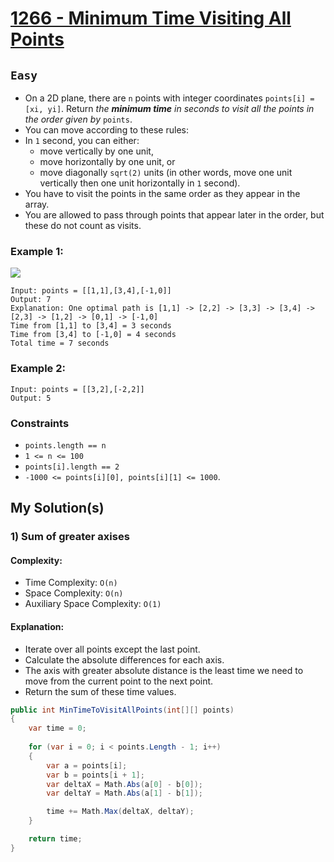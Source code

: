[leet]: https://leetcode.com/problems/minimum-time-visiting-all-points/

# [1266 - Minimum Time Visiting All Points][leet]

## ```Easy```

- On a 2D plane, there are `n` points with integer coordinates `points[i] = [xi, yi]`. Return _the **minimum time** in seconds to visit all the points in the order given by_ `points`.
- You can move according to these rules:
- In `1` second, you can either:
  - move vertically by one unit,
  - move horizontally by one unit, or
  - move diagonally `sqrt(2)` units (in other words, move one unit vertically then one unit horizontally in `1` second).
- You have to visit the points in the same order as they appear in the array.
- You are allowed to pass through points that appear later in the order, but these do not count as visits.

### Example 1:

<img src="https://assets.leetcode.com/uploads/2019/11/14/1626_example_1.PNG">

```
Input: points = [[1,1],[3,4],[-1,0]]
Output: 7
Explanation: One optimal path is [1,1] -> [2,2] -> [3,3] -> [3,4] -> [2,3] -> [1,2] -> [0,1] -> [-1,0]   
Time from [1,1] to [3,4] = 3 seconds 
Time from [3,4] to [-1,0] = 4 seconds
Total time = 7 seconds
```

### Example 2:

```
Input: points = [[3,2],[-2,2]]
Output: 5
```

### Constraints

- `points.length == n`
- `1 <= n <= 100`
- `points[i].length == 2`
- `-1000 <= points[i][0], points[i][1] <= 1000`.


## My Solution(s)

### 1) Sum of greater axises

#### Complexity:

- Time Complexity: ```O(n)```
- Space Complexity: ```O(n)```
- Auxiliary Space Complexity: ```O(1)```

#### Explanation:

- Iterate over all points except the last point.
- Calculate the absolute differences for each axis.
- The axis with greater absolute distance is the least time we need to move from the current point to the next point.
- Return the sum of these time values.

```cs
public int MinTimeToVisitAllPoints(int[][] points)
{
    var time = 0;
    
    for (var i = 0; i < points.Length - 1; i++)
    {
        var a = points[i];
        var b = points[i + 1];
        var deltaX = Math.Abs(a[0] - b[0]);
        var deltaY = Math.Abs(a[1] - b[1]);

        time += Math.Max(deltaX, deltaY);
    }

    return time;
}
```
